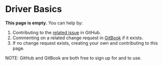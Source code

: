 # Driver Basics

**This page is empty.** You can help by:

1. Contributing to the [related issue](https://github.com/TeleportXYZ/TRIP-Guides/issues/2) in GitHub.
2. Commenting on a related change request in [GitBook](https://app.gitbook.com/invite/0WSd8UiSeH2xhfJrSbUr/YFiygcuBiy7oN3WJyDRs) if it exists.
3. If no change request exists, creating your own and contributing to this page.

NOTE: GitHub and GitBook are both free to sign up for and to use.
